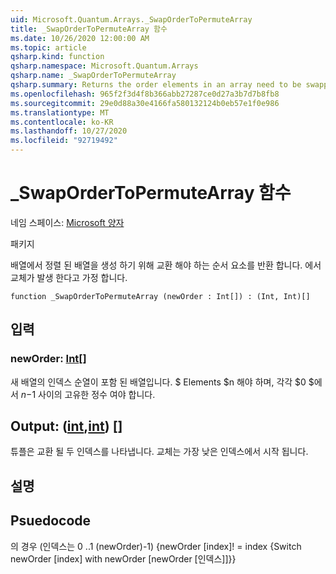 ```yaml
---
uid: Microsoft.Quantum.Arrays._SwapOrderToPermuteArray
title: _SwapOrderToPermuteArray 함수
ms.date: 10/26/2020 12:00:00 AM
ms.topic: article
qsharp.kind: function
qsharp.namespace: Microsoft.Quantum.Arrays
qsharp.name: _SwapOrderToPermuteArray
qsharp.summary: Returns the order elements in an array need to be swapped to produce an ordered array. Assumes swaps occur in place.
ms.openlocfilehash: 965f2f3d4f8b366abb27287ce0d27a3b7d7b8fb8
ms.sourcegitcommit: 29e0d88a30e4166fa580132124b0eb57e1f0e986
ms.translationtype: MT
ms.contentlocale: ko-KR
ms.lasthandoff: 10/27/2020
ms.locfileid: "92719492"
---
```

# <a name="_swapordertopermutearray-function"></a>_SwapOrderToPermuteArray 함수

네임 스페이스: [Microsoft 양자](xref:Microsoft.Quantum.Arrays)

패키지 [](https://nuget.org/packages/)


배열에서 정렬 된 배열을 생성 하기 위해 교환 해야 하는 순서 요소를 반환 합니다.
에서 교체가 발생 한다고 가정 합니다.

```qsharp
function _SwapOrderToPermuteArray (newOrder : Int[]) : (Int, Int)[]
```


## <a name="input"></a>입력

### <a name="neworder--int"></a>newOrder: [Int](xref:microsoft.quantum.lang-ref.int)[]

새 배열의 인덱스 순열이 포함 된 배열입니다. $ Elements $n 해야 하며, 각각 $0 $에서 $n-$1 사이의 고유한 정수 여야 합니다.



## <a name="output--intint"></a>Output: ([int](xref:microsoft.quantum.lang-ref.int),[int](xref:microsoft.quantum.lang-ref.int)) []

튜플은 교환 될 두 인덱스를 나타냅니다. 교체는 가장 낮은 인덱스에서 시작 됩니다.

## <a name="remarks"></a>설명

## <a name="psuedocode"></a>Psuedocode

의 경우 (인덱스는 0 ..1 (newOrder)-1) {newOrder [index]! = index {Switch newOrder [index] with newOrder [newOrder [인덱스]]}}
